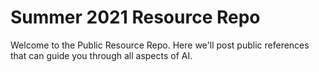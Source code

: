 # Summer 2021 Resource Repo

Welcome to the Public Resource Repo. Here we'll post public references that can guide you through all aspects of AI.
